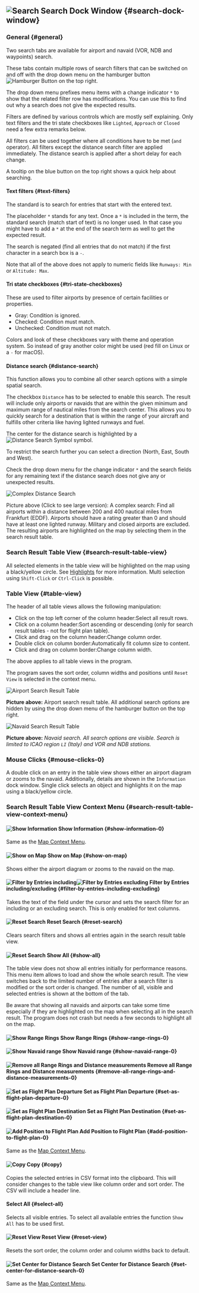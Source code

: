 ## ![Search](../images/icons/searchdock.png "Search") Search Dock Window {#search-dock-window}

### General {#general}

Two search tabs are available for airport and navaid (VOR, NDB and waypoints) search.

These tabs contain multiple rows of search filters that can be switched on and off with the drop down menu on the hamburger button ![Hamburger Button](../images/icons/menubutton.png "Hamburger Button") on the top right.

The drop down menu prefixes menu items with a change indicator `*` to show that the related filter row has modifications. You can use this to find out why a search does not give the expected results.

Filters are defined by various controls which are mostly self explaining. Only text filters and the tri state checkboxes like `Lighted`, `Approach` or `Closed` need a few extra remarks below.

All filters can be used together where all conditions have to be met (`and` operator). All filters except the distance search filter are applied immediately. The distance search is applied after a short delay for each change.

A tooltip on the blue button on the top right shows a quick help about searching.

#### Text filters {#text-filters}

The standard is to search for entries that start with the entered text.

The placeholder `*` stands for any text. Once a `*` is included in the term, the standard search (match start of text) is no longer used. In that case you might have to add a `*` at the end of the search term as well to get the expected result.

The search is negated (find all entries that do not match) if the first character in a search box is a `-`.

Note that all of the above does not apply to numeric fields like `Runways: Min` or `Altitude: Max`.

#### Tri state checkboxes {#tri-state-checkboxes}

These are used to filter airports by presence of certain facilities or properties.

*   Gray: Condition is ignored.
*   Checked: Condition must match.
*   Unchecked: Condition must not match.

Colors and look of these checkboxes vary with theme and operation system. So instead of gray another color might be used (red fill on Linux or a `-` for macOS).

#### Distance search {#distance-search}

This function allows you to combine all other search options with a simple spatial search.

The checkbox `Distance` has to be selected to enable this search. The result will include only airports or navaids that are within the given minimum and maximum range of nautical miles from the search center. This allows you to quickly search for a destination that is within the range of your aircraft and fulfills other criteria like having lighted runways and fuel.

The center for the distance search is highlighted by a ![Distance Search Symbol](../images/icons/distancemark.png "Distance Search Symbol") symbol.

To restrict the search further you can select a direction (North, East, South and West).

Check the drop down menu for the change indicator `*` and the search fields for any remaining text if the distance search does not give any or unexpected results.

![Complex Distance Search](../images/complexsearch.jpg "Complex Distance Search")

Picture above (Click to see large version): A complex search: Find all airports within a distance between 200 and 400 nautical miles from Frankfurt (EDDF). Airports should have a rating greater than 0 and should have at least one lighted runway. Military and closed airports are excluded. The resulting airports are highlighted on the map by selecting them in the search result table.

### Search Result Table View {#search-result-table-view}

All selected elements in the table view will be highlighted on the map using a black/yellow circle. See [Highlights](MAPDISPLAY.md#highlights) for more information. Multi selection using `Shift-Click` or `Ctrl-Click` is possible.

### Table View {#table-view}
The header of all table views allows the following manipulation:

*   Click on the top left corner of the column header:Select all result rows.
*   Click on a column header:Sort ascending or descending (only for search result tables - not for flight plan table).
*   Click and drag on the column header:Change column order.
*   Double click on column border:Automatically fit column size to content.
*   Click and drag on column border:Change column width.

The above applies to all table views in the program.

The program saves the sort order, column widths and positions until `Reset View` is selected in the context menu.

![Airport Search Result Table](../images/airportsearchtable.jpg "Airport Search Result Table")

 **Picture above:** Airport search result table. All additional search options are hidden by using the drop down menu of the hamburger button on the top right.

![Navaid Search Result Table](../images/navaidsearchtable.jpg "Navaid Search Result Table")

**Picture above:** _Navaid search. All search options are visible. Search is limited to ICAO region `LI` (Italy) and VOR and NDB stations._

### Mouse Clicks {#mouse-clicks-0}

A double click on an entry in the table view shows either an airport diagram or zooms to the navaid. Additionally, details are shown in the `Information` dock window. Single click selects an object and highlights it on the map using a black/yellow circle.

### Search Result Table View Context Menu {#search-result-table-view-context-menu}

#### ![Show Information](../images/icons/globals.png "Show Information") Show Information {#show-information-0}

Same as the [Map Context Menu](MAPDISPLAY.md#map-context-menu).

#### ![Show on Map](../images/icons/showonmap.png "Show on Map") Show on Map {#show-on-map}

Shows either the airport diagram or zooms to the navaid on the map.

#### ![Filter by Entries including](../images/icons/filter-add.png "Filter by Entries including")![Filter by Entries excluding](../images/icons/filter-remove.png "Filter by Entries excluding") Filter by Entries including/excluding {#filter-by-entries-including-excluding}

Takes the text of the field under the cursor and sets the search filter for an including or an excluding search. This is only enabled for text columns.

#### ![Reset Search](../images/icons/clear.png "Reset Search") Reset Search {#reset-search}

Clears search filters and shows all entries again in the search result table view.

#### ![Reset Search](../images/icons/load-all.png "Show All") Show All {#show-all}

The table view does not show all entries initially for performance reasons. This menu item allows to load and show the whole search result. The view switches back to the limited number of entries after a search filter is modified or the sort order is changed. The number of all, visible and selected entries is shown at the bottom of the tab.

Be aware that showing all navaids and airports can take some time especially if they are highlighted on the map when selecting all in the search result. The program does not crash but needs a few seconds to highlight all on the map.

#### ![Show Range Rings](../images/icons/rangerings.png "Show Range Rings") Show Range Rings {#show-range-rings-0}

#### ![Show Navaid range](../images/icons/navrange.png "Show Navaid range") Show Navaid range {#show-navaid-range-0}

#### ![Remove all Range Rings and Distance measurements](../images/icons/rangeringsoff.png "Remove all Range Rings and Distance measurements") Remove all Range Rings and Distance measurements {#remove-all-range-rings-and-distance-measurements-0}

#### ![Set as Flight Plan Departure](../images/icons/airportroutedest.png "Set as Flight Plan Departure") Set as Flight Plan Departure {#set-as-flight-plan-departure-0}

#### ![Set as Flight Plan Destination](../images/icons/airportroutestart.png "Set as Flight Plan Destination") Set as Flight Plan Destination {#set-as-flight-plan-destination-0}

#### ![Add Position to Flight Plan](../images/icons/routeadd.png "Add Position to Flight Plan") Add Position to Flight Plan {#add-position-to-flight-plan-0}

Same as the [Map Context Menu](MAPDISPLAY.md#map-context-menu).

#### ![Copy](../images/icons/copy.png "Copy") Copy {#copy}

Copies the selected entries in CSV format into the clipboard. This will consider changes to the table view like column order and sort order. The CSV will include a header line.

#### Select All {#select-all}

Selects all visible entries. To select all available entries the function `Show All` has to be used first.

#### ![Reset View](../images/icons/cleartable.png "Reset View") Reset View {#reset-view}

Resets the sort order, the column order and column widths back to default.

#### ![Set Center for Distance Search](../images/icons/mark.png "Set Center for Distance Search") Set Center for Distance Search {#set-center-for-distance-search-0}

Same as the [Map Context Menu](MAPDISPLAY.md#map-context-menu).
